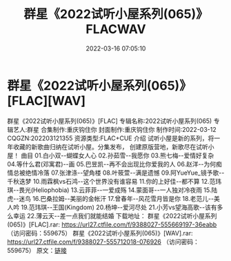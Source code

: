 ﻿---
title: 群星《2022试听小屋系列(065)》FLACWAV
date: 2022-03-16 07:05:10
categories: 新碟专辑、稀有等精品
tags: 华语中文
---
# 群星《2022试听小屋系列(065)》[FLAC][WAV]

群星《2022试听小屋系列(065)》[FLAC]
专辑名称:2022试听小屋系列(065)
专辑艺人:群星
合集制作:重庆钩住你
封面制作:重庆钩住你
制作时间:2022-03-12
CQGZN:202203121355
资源类型:FLAC+CUE
介绍
试听小屋是新的系列，将一年收藏的新歌曲归纳在试听小屋。分集发布，
创建原版营地，新歌尽在试听小屋！
曲目
01.白小双--蝴蝶女人心
02.孙茹雪--我愿你
03.熊七梅--爱情好复杂
04.等什么君(邓寓君)--画
05.巴昱凯--再不会出现比你爱我的人
06.赵洋--为何痴情总被绝情冷落
07.张津涤--望角楼
08.叶筱萱--满是遗憾
09.阿YueYue_镜予歌--千秋迭梦
10.雨霖枫vs石鸿--这个世界没有谁容易
11.你的上好佳--都不算
12.范玮琪--畏光(Heliophobia)
13.云菲菲--一爱成殇
14.蒙面哥--一人独对冷夜雨
15.陆虎--迷鸟
16.巴桑拉姆--美丽的金帐汗
17.曾春年--风花雪月皆是你
18.老范儿--美人吟
19.范玮琪--王国(Kingdom)
20.杨坤--爱河尽处
21.小芳vs望海高歌--该有多么幸运
22.薄云天--差一点我们就能结婚
下载地址：
群星《2022试听小屋系列(065)》[FLAC].rar: https://url27.ctfile.com/f/9388027-555669197-36eabb
（访问密码：559675）
群星《2022试听小屋系列(065)》[WAV].rar: https://url27.ctfile.com/f/9388027-555712018-076926
（访问密码：559675）
原文：[链接](https://blog.sina.com.cn/s/blog_1647c7e7601030w80.html)